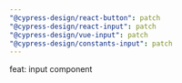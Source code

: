 ```yaml
---
"@cypress-design/react-button": patch
"@cypress-design/react-input": patch
"@cypress-design/vue-input": patch
"@cypress-design/constants-input": patch
---
```


feat: input component
